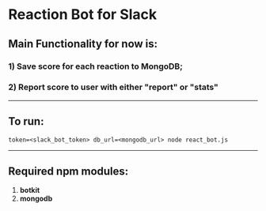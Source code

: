 Reaction Bot for Slack
======================

## Main Functionality for now is:
### 1) Save score for each reaction to MongoDB;
### 2) Report score to user with either "report" or "stats"

---

## To run:
`token=<slack_bot_token> db_url=<mongodb_url> node react_bot.js`

---

## Required npm modules:
1) **botkit**
2) **mongodb**

